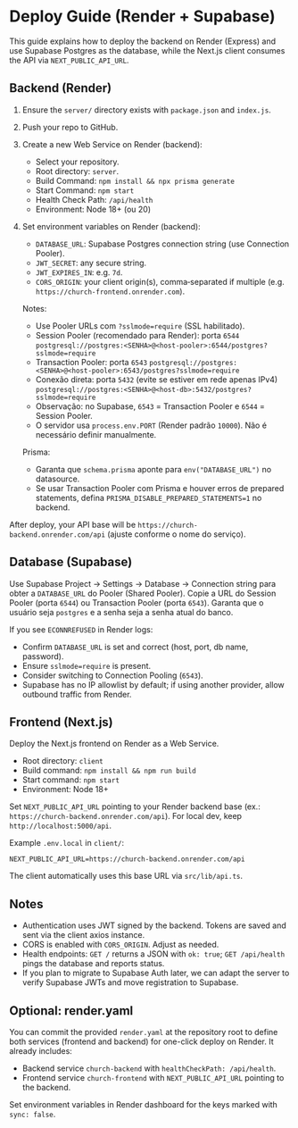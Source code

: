 # Deploy Guide (Render + Supabase)

This guide explains how to deploy the backend on Render (Express) and use Supabase Postgres as the database, while the Next.js client consumes the API via `NEXT_PUBLIC_API_URL`.

## Backend (Render)

1. Ensure the `server/` directory exists with `package.json` and `index.js`.
2. Push your repo to GitHub.
3. Create a new Web Service on Render (backend):
   - Select your repository.
   - Root directory: `server`.
   - Build Command: `npm install && npx prisma generate`
   - Start Command: `npm start`
   - Health Check Path: `/api/health`
   - Environment: Node 18+ (ou 20)
4. Set environment variables on Render (backend):
   - `DATABASE_URL`: Supabase Postgres connection string (use Connection Pooler).
   - `JWT_SECRET`: any secure string.
   - `JWT_EXPIRES_IN`: e.g. `7d`.
   - `CORS_ORIGIN`: your client origin(s), comma‑separated if multiple (e.g. `https://church-frontend.onrender.com`).

   Notes:
   - Use Pooler URLs com `?sslmode=require` (SSL habilitado).
   - Session Pooler (recomendado para Render): porta `6544`
     `postgresql://postgres:<SENHA>@<host-pooler>:6544/postgres?sslmode=require`
   - Transaction Pooler: porta `6543`
     `postgresql://postgres:<SENHA>@<host-pooler>:6543/postgres?sslmode=require`
   - Conexão direta: porta `5432` (evite se estiver em rede apenas IPv4)
     `postgresql://postgres:<SENHA>@<host-db>:5432/postgres?sslmode=require`
   - Observação: no Supabase, `6543` = Transaction Pooler e `6544` = Session Pooler.
   - O servidor usa `process.env.PORT` (Render padrão `10000`). Não é necessário definir manualmente.

   Prisma:
   - Garanta que `schema.prisma` aponte para `env("DATABASE_URL")` no datasource.
   - Se usar Transaction Pooler com Prisma e houver erros de prepared statements, defina `PRISMA_DISABLE_PREPARED_STATEMENTS=1` no backend.

After deploy, your API base will be `https://church-backend.onrender.com/api` (ajuste conforme o nome do serviço).

## Database (Supabase)

Use Supabase Project → Settings → Database → Connection string para obter a `DATABASE_URL` do Pooler (Shared Pooler). Copie a URL do Session Pooler (porta `6544`) ou Transaction Pooler (porta `6543`). Garanta que o usuário seja `postgres` e a senha seja a senha atual do banco.

If you see `ECONNREFUSED` in Render logs:
- Confirm `DATABASE_URL` is set and correct (host, port, db name, password).
- Ensure `sslmode=require` is present.
- Consider switching to Connection Pooling (`6543`).
- Supabase has no IP allowlist by default; if using another provider, allow outbound traffic from Render.

## Frontend (Next.js)

Deploy the Next.js frontend on Render as a Web Service.

- Root directory: `client`
- Build command: `npm install && npm run build`
- Start command: `npm start`
- Environment: Node 18+

Set `NEXT_PUBLIC_API_URL` pointing to your Render backend base (ex.: `https://church-backend.onrender.com/api`). For local dev, keep `http://localhost:5000/api`.

Example `.env.local` in `client/`:

```
NEXT_PUBLIC_API_URL=https://church-backend.onrender.com/api
```

The client automatically uses this base URL via `src/lib/api.ts`.

## Notes

- Authentication uses JWT signed by the backend. Tokens are saved and sent via the client axios instance.
- CORS is enabled with `CORS_ORIGIN`. Adjust as needed.
- Health endpoints: `GET /` returns a JSON with `ok: true`; `GET /api/health` pings the database and reports status.
- If you plan to migrate to Supabase Auth later, we can adapt the server to verify Supabase JWTs and move registration to Supabase.

## Optional: render.yaml

You can commit the provided `render.yaml` at the repository root to define both services (frontend and backend) for one-click deploy on Render. It already includes:

- Backend service `church-backend` with `healthCheckPath: /api/health`.
- Frontend service `church-frontend` with `NEXT_PUBLIC_API_URL` pointing to the backend.

Set environment variables in Render dashboard for the keys marked with `sync: false`.